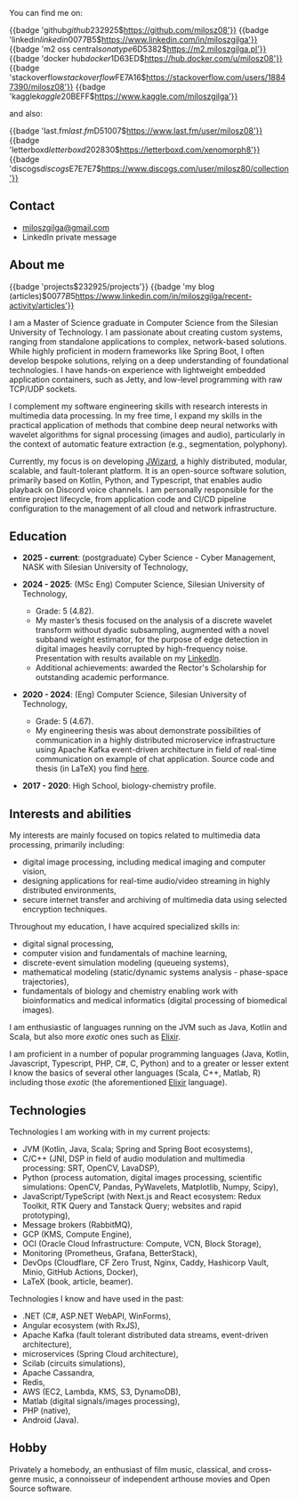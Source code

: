 You can find me on:

{{badge 'github$github$232925$https://github.com/milosz08'}}
{{badge 'linkedin$linkedin$0077B5$https://www.linkedin.com/in/miloszgilga'}}
{{badge 'm2 oss central$sonatype$6D5382$https://m2.miloszgilga.pl'}}
{{badge 'docker hub$docker$1D63ED$https://hub.docker.com/u/milosz08'}}
{{badge 'stackoverflow$stackoverflow$FE7A16$https://stackoverflow.com/users/18847390/milosz08'}}
{{badge 'kaggle$kaggle$20BEFF$https://www.kaggle.com/miloszgilga'}}

and also:

{{badge 'last.fm$last.fm$D51007$https://www.last.fm/user/milosz08'}}
{{badge 'letterboxd$letterboxd$202830$https://letterboxd.com/xenomorph8'}}
{{badge 'discogs$discogs$E7E7E7$https://www.discogs.com/user/milosz80/collection'}}

## Contact

* [miloszgilga@gmail.com](mailto:miloszgilga@gmail.com)
* LinkedIn private message

## About me

{{badge 'projects$$232925$/projects'}}
{{badge 'my blog (articles)$$0077B5$https://www.linkedin.com/in/miloszgilga/recent-activity/articles'}}

I am a Master of Science graduate in Computer Science from the Silesian University of Technology. I am passionate about
creating custom systems, ranging from standalone applications to complex, network-based solutions. While highly
proficient in modern frameworks like Spring Boot, I often develop bespoke solutions, relying on a deep understanding of
foundational technologies. I have hands-on experience with lightweight embedded application containers, such as Jetty,
and low-level programming with raw TCP/UDP sockets.

I complement my software engineering skills with research interests in multimedia data processing. In my free time, I
expand my skills in the practical application of methods that combine deep neural networks with wavelet algorithms for
signal processing (images and audio), particularly in the context of automatic feature extraction (e.g., segmentation,
polyphony).

Currently, my focus is on developing [JWizard](https://github.com/jwizard-bot), a highly distributed, modular, scalable,
and fault-tolerant platform. It is an open-source software solution, primarily based on Kotlin, Python, and Typescript,
that enables audio playback on Discord voice channels. I am personally responsible for the entire project lifecycle,
from application code and CI/CD pipeline configuration to the management of all cloud and network infrastructure.

## Education

* **2025 - current**: (postgraduate) Cyber Science - Cyber Management, NASK with Silesian University of Technology,

* **2024 - 2025**: (MSc Eng) Computer Science, Silesian University of Technology,
	* Grade: 5 (4.82).
	* My master’s thesis focused on the analysis of a discrete wavelet transform without dyadic subsampling, augmented
	  with a novel subband weight estimator, for the purpose of edge detection in digital images heavily corrupted by
	  high-frequency noise. Presentation with results available on my [LinkedIn](https://www.linkedin.com/in/miloszgilga).
	* Additional achievements: awarded the Rector's Scholarship for outstanding academic performance.

* **2020 - 2024**: (Eng) Computer Science, Silesian University of Technology,
	* Grade: 5 (4.67).
	* My engineering thesis was about demonstrate possibilities of communication in a highly distributed microservice
	  infrastructure using Apache Kafka event-driven architecture in field of real-time communication on example of chat
	  application. Source code and thesis (in LaTeX) you find [here](https://github.com/visphere).

* **2017 - 2020**: High School, biology-chemistry profile.

## Interests and abilities

My interests are mainly focused on topics related to multimedia data processing, primarily including:

* digital image processing, including medical imaging and computer vision,
* designing applications for real-time audio/video streaming in highly distributed environments,
* secure internet transfer and archiving of multimedia data using selected encryption techniques.

Throughout my education, I have acquired specialized skills in:

* digital signal processing,
* computer vision and fundamentals of machine learning,
* discrete-event simulation modeling (queueing systems),
* mathematical modeling (static/dynamic systems analysis - phase-space trajectories),
* fundamentals of biology and chemistry enabling work with bioinformatics and medical informatics (digital processing of
  biomedical images).

I am enthusiastic of languages running on the JVM such as Java, Kotlin and Scala, but also more _exotic_ ones such as
[Elixir](https://elixir-lang.org).

I am proficient in a number of popular programming languages (Java, Kotlin, Javascript, Typescript, PHP, C#, C, Python)
and to a greater or lesser extent I know the basics of several other languages (Scala, C++, Matlab, R) including those
_exotic_ (the aforementioned [Elixir](https://elixir-lang.org) language).

## Technologies

Technologies I am working with in my current projects:

* JVM (Kotlin, Java, Scala; Spring and Spring Boot ecosystems),
* C/C++ (JNI, DSP in field of audio modulation and multimedia processing: SRT, OpenCV, LavaDSP),
* Python (process automation, digital images processing, scientific simulations: OpenCV, Pandas, PyWavelets, Matplotlib,
  Numpy, Scipy),
* JavaScript/TypeScript (with Next.js and React ecosystem: Redux Toolkit, RTK Query and Tanstack Query;
  websites and rapid prototyping),
* Message brokers (RabbitMQ),
* GCP (KMS, Compute Engine),
* OCI (Oracle Cloud Infrastructure: Compute, VCN, Block Storage),
* Monitoring (Prometheus, Grafana, BetterStack),
* DevOps (Cloudflare, CF Zero Trust, Nginx, Caddy, Hashicorp Vault, Minio, GitHub Actions, Docker),
* LaTeX (book, article, beamer).

Technologies I know and have used in the past:

* .NET (C#, ASP.NET WebAPI, WinForms),
* Angular ecosystem (with RxJS),
* Apache Kafka (fault tolerant distributed data streams, event-driven architecture),
* microservices (Spring Cloud architecture),
* Scilab (circuits simulations),
* Apache Cassandra,
* Redis,
* AWS (EC2, Lambda, KMS, S3, DynamoDB),
* Matlab (digital signals/images processing),
* PHP (native),
* Android (Java).

## Hobby

Privately a homebody, an enthusiast of film music, classical, and cross-genre music, a connoisseur of independent
arthouse movies and Open Source software.

